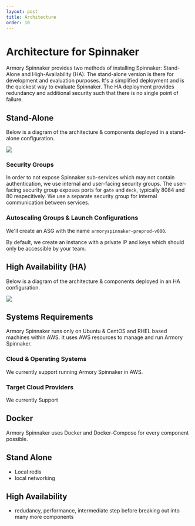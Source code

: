 ```yaml
---
layout: post
title: Architecture
order: 10
---
```

# Architecture for Spinnaker

Armory Spinnaker provides two methods of installing Spinnaker: Stand-Alone and High-Availability (HA).  The stand-alone version is there for development and evaluation purposes.  It's a simplified deployment and is the quickest way to evaluate Spinnaker.  The HA deployment provides redundancy and additional security such that there is no single point of failure.  


## Stand-Alone
Below is a diagram of the architecture & components deployed in a stand-alone configuration.

![](https://d17oy1vhnax1f7.cloudfront.net/items/1v2S0C0l0p3m18060g06/Image%202017-01-26%20at%2012.03.11%20PM.png?v=3aa888eb)

### Security Groups
In order to not expose Spinnaker sub-services which may not contain authentication, we use internal and user-facing security groups.  The user-facing security group exposes ports for `gate` and `deck`, typically 8084 and 80 respecitively.  We use a separate security group for internal communication between services.

### Autoscaling Groups & Launch Configurations
We'll create an ASG with the name `armoryspinnaker-preprod-v000`.  

By default, we create an instance with a private IP and keys which should only be accessible by your team.

## High Availability (HA)
Below is a diagram of the architecture & components deployed in an HA configuration.

![](https://d17oy1vhnax1f7.cloudfront.net/items/3a272r1D3S1j0R2N3H2f/Image%202017-01-26%20at%2011.18.35%20AM.png?v=38d7cea6)

## Systems Requirements

Armory Spinnaker runs only on Ubuntu & CentOS and RHEL based machines within AWS.  It uses AWS resources to manage and run Armory Spinnaker.

### Cloud & Operating Systems

We currently support running Armory Spinnaker in AWS.

### Target Cloud Providers
  We currently Support

## Docker

Armory Spinnaker uses Docker and Docker-Compose for every component possible.  


## Stand Alone

 * Local redis
 * local networking

## High Availability

* redudancy, performance, intermediate step before breaking out into many more components
